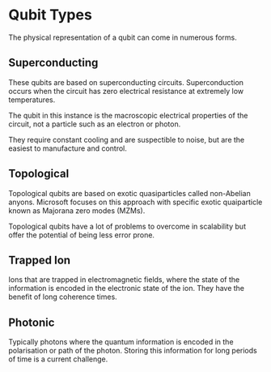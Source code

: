 # Qubit Types

The physical representation of a qubit can come in numerous forms.

## Superconducting

These qubits are based on superconducting circuits. Superconduction occurs when the circuit has zero electrical resistance at extremely low temperatures.

The qubit in this instance is the macroscopic electrical properties of the circuit, not a particle such as an electron or photon.

They require constant cooling and are suspectible to noise, but are the easiest to manufacture and control.

## Topological

Topological qubits are based on exotic quasiparticles called non-Abelian anyons. Microsoft focuses on this approach with specific exotic quaiparticle known as Majorana zero modes (MZMs).

Topological qubits have a lot of problems to overcome in scalability but offer the potential of being less error prone.

## Trapped Ion

Ions that are trapped in electromagnetic fields, where the state of the information is encoded in the electronic state of the ion. They have the benefit of long coherence times.

## Photonic

Typically photons where the quantum information is encoded in the polarisation or path of the photon. Storing this information for long periods of time is a current challenge.